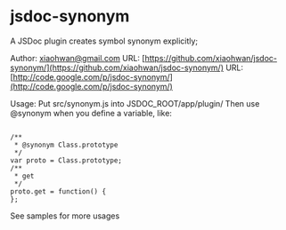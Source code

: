 jsdoc-synonym
=============
A JSDoc plugin creates symbol synonym explicitly;

Author: [xiaohwan@gmail.com](xiaohwan@gmail.com)
URL: [https://github.com/xiaohwan/jsdoc-synonym/](https://github.com/xiaohwan/jsdoc-synonym/)
URL: [http://code.google.com/p/jsdoc-synonym/](http://code.google.com/p/jsdoc-synonym/)

Usage:
Put src/synonym.js into JSDOC_ROOT/app/plugin/
Then use @synonym when you define a variable, like:
<pre><code>
/**
 * @synonym Class.prototype
 */
var proto = Class.prototype;
/**
 * get
 */
proto.get = function() {
};
</code></pre>

See samples for more usages
